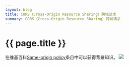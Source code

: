 ```yaml
---
layout: blog
title: CORS（Cross-Origin Resource Sharing）跨域请求
summary: CORS（Cross-Origin Resource Sharing）跨域请求
---
```


# {{ page.title }}

在维基百科[Same-origin policy](https://en.wikipedia.org/wiki/Same-origin_policy)条目中可以获得背景知识。
![](https://upload.wikimedia.org/wikipedia/commons/c/ca/Flowchart_showing_Simple_and_Preflight_XHR.svg)
